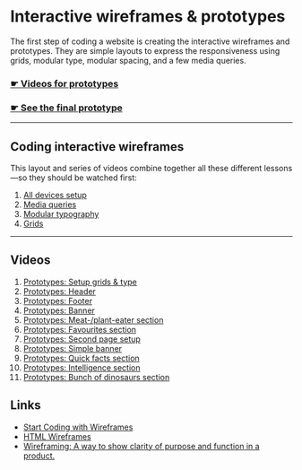 # Interactive wireframes & prototypes

The first step of coding a website is creating the interactive wireframes and prototypes. They are simple layouts to express the responsiveness using grids, modular type, modular spacing, and a few media queries.

### [☛ Videos for prototypes](https://www.youtube.com/playlist?list=PLWjCJDeWfDdeeD7gMjX8VTj-y6EFRMlkA)

### [☛ See the final prototype](http://algonquindesign.github.io/html-css/interactive-wireframes-and-prototypes/)

---

## Coding interactive wireframes

This layout and series of videos combine together all these different lessons—so they should be watched first:

1. [All devices setup](https://github.com/algonquindesign/html-css/tree/gh-pages/all-devices-setup)
2. [Media queries](https://github.com/algonquindesign/html-css/blob/gh-pages/media-queries)
3. [Modular typography](https://github.com/algonquindesign/html-css/tree/gh-pages/modular-typography)
4. [Grids](https://github.com/algonquindesign/html-css/tree/gh-pages/grids)

---

## Videos

1. [Prototypes: Setup grids & type](https://www.youtube.com/watch?v=Pw4D5LBnR1k&list=PLWjCJDeWfDdeeD7gMjX8VTj-y6EFRMlkA&index=1)
2. [Prototypes: Header](https://www.youtube.com/watch?v=m9FXaZvGJHc&list=PLWjCJDeWfDdeeD7gMjX8VTj-y6EFRMlkA&index=2)
3. [Prototypes: Footer](https://www.youtube.com/watch?v=h9bdBADS6bE&list=PLWjCJDeWfDdeeD7gMjX8VTj-y6EFRMlkA&index=3)
4. [Prototypes: Banner](https://www.youtube.com/watch?v=_Uj106u25oA&list=PLWjCJDeWfDdeeD7gMjX8VTj-y6EFRMlkA&index=4)
5. [Prototypes: Meat-/plant-eater section](https://www.youtube.com/watch?v=QpDRytD7SsI&list=PLWjCJDeWfDdeeD7gMjX8VTj-y6EFRMlkA&index=5)
6. [Prototypes: Favourites section](https://www.youtube.com/watch?v=YN8WwvhFE5o&list=PLWjCJDeWfDdeeD7gMjX8VTj-y6EFRMlkA&index=6)
7. [Prototypes: Second page setup](https://www.youtube.com/watch?v=XT-cSbzgfbI&list=PLWjCJDeWfDdeeD7gMjX8VTj-y6EFRMlkA&index=7)
8. [Prototypes: Simple banner](https://www.youtube.com/watch?v=6a_TrtuwVao&list=PLWjCJDeWfDdeeD7gMjX8VTj-y6EFRMlkA&index=8)
9. [Prototypes: Quick facts section](https://www.youtube.com/watch?v=_Kj4WERIZ1I&list=PLWjCJDeWfDdeeD7gMjX8VTj-y6EFRMlkA&index=9)
10. [Prototypes: Intelligence section](https://www.youtube.com/watch?v=7hOycjGjjzQ&list=PLWjCJDeWfDdeeD7gMjX8VTj-y6EFRMlkA&index=10)
11. [Prototypes: Bunch of dinosaurs section](https://www.youtube.com/watch?v=M_PU3RKI2zk&list=PLWjCJDeWfDdeeD7gMjX8VTj-y6EFRMlkA&index=11)

## Links

- [Start Coding with Wireframes](http://alistapart.com/column/start-coding-with-wireframes)
- [HTML Wireframes](http://bradfrost.com/blog/post/html-wireframes/)
- [Wireframing: A way to show clarity of purpose and function in a product.](http://zurb.com/word/wireframing)

